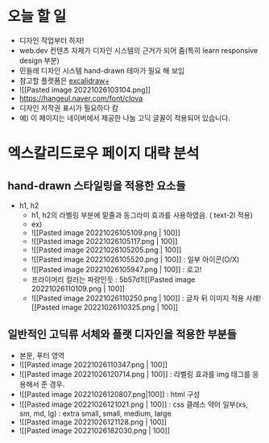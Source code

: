 # 오늘 할 일
- 디자인 작업부터 하자!
- web.dev 컨텐츠 자체가 디자인 시스템의 근거가 되어 줌(특히 learn responsive design 부분)
- 민들레 디자인 시스템 hand-drawn 테마가 필요 해 보임
- 참고할 플랫폼은 [excalidraw+](https://plus.excalidraw.com/)
- ![[Pasted image 20221026103104.png]]
- https://hangeul.naver.com/font/clova
- 디자인 저작권 표시가 필요하다 캄
- 예) 이 페이지는 네이버에서 제공한 나눔 고딕 글꼴이 적용되어 있습니다.

# 엑스칼리드로우 페이지 대략 분석
## hand-drawn 스타일링을 적용한 요소들
- h1, h2
	- h1, h2의 라벨링 부분에 밑줄과 동그라미 효과를 사용하였음. ( text-2l 적용)
	- ex)
	-  ![[Pasted image 20221026105109.png | 100]]
	- ![[Pasted image 20221026105117.png | 100]]
	- ![[Pasted image 20221026105205.png | 100]]
	- ![[Pasted image 20221026105520.png | 100]] : 일부 아이콘(O/X)
	- ![[Pasted image 20221026105947.png | 100]] : 로고!
	- 프라이머리 컬러는 파랑인듯 : 5b57d1![[Pasted image 20221026110109.png | 100]]
	- ![[Pasted image 20221026110250.png | 100]] : 글자 뒤 이미지 적용 사례![[Pasted image 20221026110325.png | 100]]

## 일반적인 고딕류 서체와 플랫 디자인을 적용한 부분들
- 본문, 푸터 영역
- ![[Pasted image 20221026110347.png | 100]]
- ![[Pasted image 20221026120714.png | 100]] : 라벨링 효과를 img 태그를 응용해서 준 경우.
- ![[Pasted image 20221026120807.png|100]] : html 구성
- ![[Pasted image 20221026121021.png | 100]] : css 클래스 약어 일부(xs, sm, md, lg) : extra small, small, medium, large
- ![[Pasted image 20221026121128.png | 100]]
- ![[Pasted image 20221026182030.png | 100]]